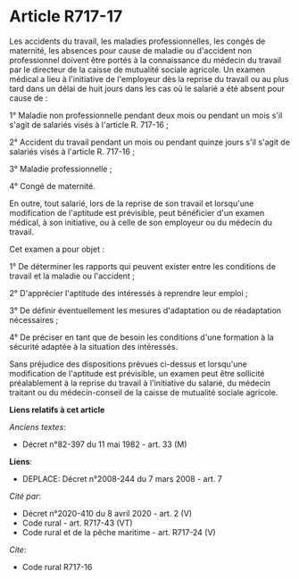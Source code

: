 # Article R717-17

Les accidents du travail, les maladies professionnelles, les congés de maternité, les absences pour cause de maladie ou
d'accident non professionnel doivent être portés à la connaissance du médecin du travail par le directeur de la caisse de
mutualité sociale agricole. Un examen médical a lieu à l'initiative de l'employeur dès la reprise du travail ou au plus tard
dans un délai de huit jours dans les cas où le salarié a été absent pour cause de :

1° Maladie non professionnelle pendant deux mois ou pendant un mois s'il s'agit de salariés visés à l'article R. 717-16 ;

2° Accident du travail pendant un mois ou pendant quinze jours s'il s'agit de salariés visés à l'article R. 717-16 ;

3° Maladie professionnelle ;

4° Congé de maternité.

En outre, tout salarié, lors de la reprise de son travail et lorsqu'une modification de l'aptitude est prévisible, peut
bénéficier d'un examen médical, à son initiative, ou à celle de son employeur ou du médecin du travail.

Cet examen a pour objet :

1° De déterminer les rapports qui peuvent exister entre les conditions de travail et la maladie ou l'accident ;

2° D'apprécier l'aptitude des intéressés à reprendre leur emploi ;

3° De définir éventuellement les mesures d'adaptation ou de réadaptation nécessaires ;

4° De préciser en tant que de besoin les conditions d'une formation à la sécurité adaptée à la situation des intéressés.

Sans préjudice des dispositions prévues ci-dessus et lorsqu'une modification de l'aptitude est prévisible, un examen peut
être sollicité préalablement à la reprise du travail à l'initiative du salarié, du médecin traitant ou du médecin-conseil de
la caisse de mutualité sociale agricole.

**Liens relatifs à cet article**

_Anciens textes_:

  - Décret n°82-397 du 11 mai 1982 - art. 33 (M)

**Liens**:

  - DEPLACE: Décret n°2008-244 du 7 mars 2008 - art. 7

_Cité par_:

  - Décret n°2020-410 du 8 avril 2020 - art. 2 (V)
  - Code rural - art. R717-43 (VT)
  - Code rural et de la pêche maritime - art. R717-24 (V)

_Cite_:

  - Code rural R717-16
